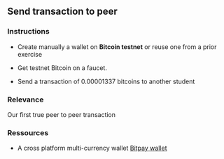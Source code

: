 ## Send transaction to peer 

### Instructions

- Create manually a wallet on **Bitcoin testnet** or reuse one from a prior exercise

- Get testnet Bitcoin on a faucet.

- Send a transaction of 0.00001337 bitcoins to another student
  
### Relevance

Our first true peer to peer transaction

### Ressources

- A cross platform multi-currency wallet [Bitpay wallet](https://bitpay.com/wallet/)
